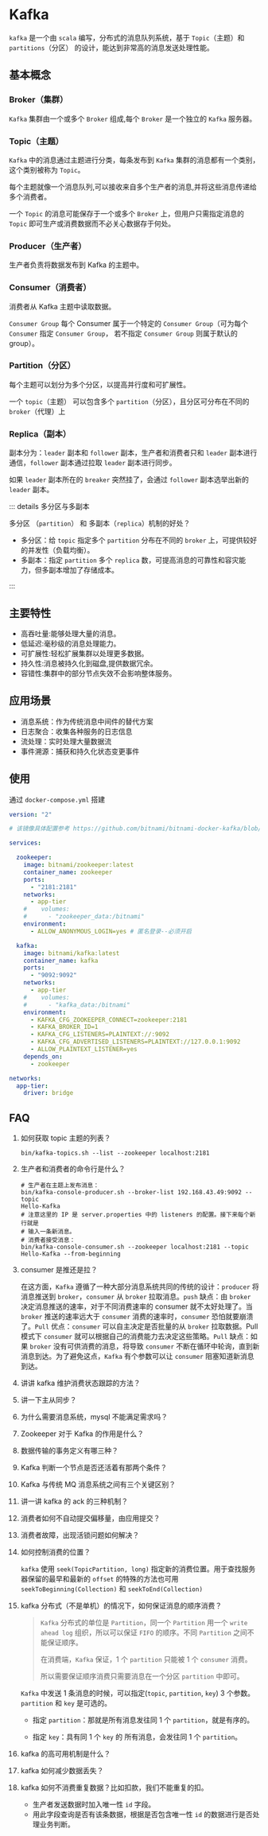 # Kafka

`kafka` 是一个由 `scala` 编写，分布式的消息队列系统，基于 `Topic`（主题）和 `partitions`（分区） 的设计，能达到非常高的消息发送处理性能。

## 基本概念

### Broker（集群）

`Kafka` 集群由一个或多个 `Broker` 组成,每个 `Broker` 是一个独立的 `Kafka` 服务器。

### Topic（主题）

`Kafka` 中的消息通过主题进行分类，每条发布到 `Kafka` 集群的消息都有一个类别，这个类别被称为 `Topic`。

每个主题就像一个消息队列,可以接收来自多个生产者的消息,并将这些消息传递给多个消费者。

一个 `Topic` 的消息可能保存于一个或多个 `Broker` 上，但用户只需指定消息的 `Topic` 即可生产或消费数据而不必关心数据存于何处。

### Producer（生产者）

生产者负责将数据发布到 Kafka 的主题中。

### Consumer（消费者）

消费者从 Kafka 主题中读取数据。

`Consumer Group` 每个 Consumer 属于一个特定的 `Consumer Group`（可为每个 `Consumer` 指定 `Consumer Group`，
若不指定 `Consumer Group` 则属于默认的 group）。

### Partition（分区）

每个主题可以划分为多个分区，以提高并行度和可扩展性。

一个 `topic`（主题） 可以包含多个 `partition`（分区），且分区可分布在不同的 `broker`（代理）上

### Replica（副本）

副本分为：`leader` 副本和 `follower` 副本，生产者和消费者只和 `leader` 副本进行通信，`follower` 副本通过拉取 `leader`
副本进行同步。

如果 `leader` 副本所在的 `breaker` 突然挂了，会通过 `follower` 副本选举出新的 `leader` 副本。

::: details 多分区与多副本

多分区 （`partition`） 和 多副本（`replica`）机制的好处？

- 多分区：给 `topic` 指定多个 `partition` 分布在不同的 `broker` 上，可提供较好的并发性（负载均衡）。
- 多副本：指定 `partition` 多个 `replica` 数，可提高消息的可靠性和容灾能力，但多副本增加了存储成本。

:::

## 主要特性

- 高吞吐量:能够处理大量的消息。
- 低延迟:毫秒级的消息处理能力。
- 可扩展性:轻松扩展集群以处理更多数据。
- 持久性:消息被持久化到磁盘,提供数据冗余。
- 容错性:集群中的部分节点失效不会影响整体服务。

## 应用场景

- 消息系统：作为传统消息中间件的替代方案
- 日志聚合：收集各种服务的日志信息
- 流处理：实时处理大量数据流
- 事件溯源：捕获和持久化状态变更事件

## 使用

通过 `docker-compose.yml` 搭建

```yaml
version: "2"

# 该镜像具体配置参考 https://github.com/bitnami/bitnami-docker-kafka/blob/master/README.md

services:

  zookeeper:
    image: bitnami/zookeeper:latest
    container_name: zookeeper
    ports:
      - "2181:2181"
    networks:
      - app-tier
    #    volumes:
    #      - "zookeeper_data:/bitnami"
    environment:
      - ALLOW_ANONYMOUS_LOGIN=yes # 匿名登录--必须开启

  kafka:
    image: bitnami/kafka:latest
    container_name: kafka
    ports:
      - "9092:9092"
    networks:
      - app-tier
    #    volumes:
    #      - "kafka_data:/bitnami"
    environment:
      - KAFKA_CFG_ZOOKEEPER_CONNECT=zookeeper:2181
      - KAFKA_BROKER_ID=1
      - KAFKA_CFG_LISTENERS=PLAINTEXT://:9092
      - KAFKA_CFG_ADVERTISED_LISTENERS=PLAINTEXT://127.0.0.1:9092
      - ALLOW_PLAINTEXT_LISTENER=yes
    depends_on:
      - zookeeper

networks:
  app-tier:
    driver: bridge
```

## FAQ

1. 如何获取 topic 主题的列表？

    ```shell
    bin/kafka-topics.sh --list --zookeeper localhost:2181
    ```
2. 生产者和消费者的命令行是什么？

   ```shell
   # 生产者在主题上发布消息：
   bin/kafka-console-producer.sh --broker-list 192.168.43.49:9092 --topic
   Hello-Kafka
   # 注意这里的 IP 是 server.properties 中的 listeners 的配置。接下来每个新行就是
   # 输入一条新消息。
   # 消费者接受消息：
   bin/kafka-console-consumer.sh --zookeeper localhost:2181 --topic
   Hello-Kafka --from-beginning
   ```

3. consumer 是推还是拉？

   在这方面，`Kafka` 遵循了一种大部分消息系统共同的传统的设计：`producer` 将消息推送到 `broker`，`consumer` 从 `broker`
   拉取消息。`push` 缺点：由 `broker` 决定消息推送的速率，对于不同消费速率的 consumer 就不太好处理了。当 `broker`
   推送的速率远大于 `consumer` 消费的速率时，`consumer` 恐怕就要崩溃了。`Pull` 优点：`consumer`
   可以自主决定是否批量的从 `broker` 拉取数据。Pull 模式下 `consumer` 就可以根据自己的消费能力去决定这些策略。`Pull`
   缺点：如果 `broker` 没有可供消费的消息，将导致 `consumer` 不断在循环中轮询，直到新消息到达。为了避免这点，`Kafka`
   有个参数可以让 `consumer` 阻塞知道新消息到达。

4. 讲讲 kafka 维护消费状态跟踪的方法？
5. 讲一下主从同步？
6. 为什么需要消息系统，mysql 不能满足需求吗？
7. Zookeeper 对于 Kafka 的作用是什么？
8. 数据传输的事务定义有哪三种？
9. Kafka 判断一个节点是否还活着有那两个条件？
10. Kafka 与传统 MQ 消息系统之间有三个关键区别？
11. 讲一讲 kafka 的 ack 的三种机制？
12. 消费者如何不自动提交偏移量，由应用提交？
13. 消费者故障，出现活锁问题如何解决？

14. 如何控制消费的位置？

    `kafka` 使用 `seek(TopicPartition, long)` 指定新的消费位置。用于查找服务器保留的最早和最新的 `offset`
    的特殊的方法也可用 `seekToBeginning(Collection)` 和 `seekToEnd(Collection)`

15. kafka 分布式（不是单机）的情况下，如何保证消息的顺序消费？

    > `Kafka` 分布式的单位是 `Partition`，同一个 `Partition` 用一个 `write ahead log` 组织，所以可以保证 `FIFO`
    > 的顺序。不同 `Partition` 之间不能保证顺序。
    >
    > 在消费端，`Kafka` 保证，1 个 `partition` 只能被 1 个 `consumer` 消费。
    >
    > 所以需要保证顺序消费只需要消息在一个分区 `partition` 中即可。

    `Kafka` 中发送 1 条消息的时候，可以指定(`topic`, `partition`, `key`) 3 个参数。`partition` 和 `key` 是可选的。

    - 指定 `partition`：那就是所有消息发往同 1 个 `partition`，就是有序的。

    - 指定 `key`：具有同 1 个 `key` 的 所有消息，会发往同 1 个 `partition`。

16. kafka 的高可用机制是什么？

17. kafka 如何减少数据丢失？

18. kafka 如何不消费重复数据？比如扣款，我们不能重复的扣。

    - 生产者发送数据时加入唯一性 `id` 字段。
    - 用此字段查询是否有该条数据，根据是否包含唯一性 `id` 的数据进行是否处理业务判断。
